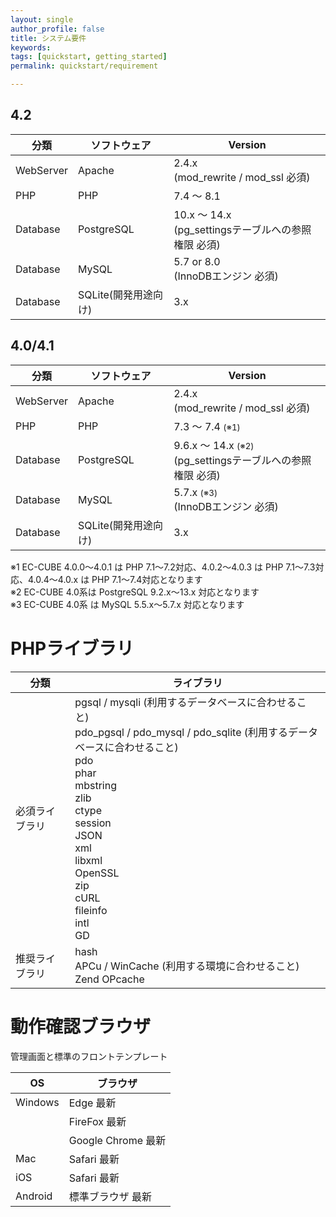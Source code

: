 ```yaml
---
layout: single
author_profile: false
title: システム要件
keywords:
tags: [quickstart, getting_started]
permalink: quickstart/requirement

---
```


## 4.2

| 分類 | ソフトウェア|Version|
|---|-------|---|
|WebServer|Apache |2.4.x <br> (mod_rewrite / mod_ssl 必須) |
|PHP | PHP | 7.4 〜 8.1|
|Database|PostgreSQL| 10.x 〜 14.x <br> (pg_settingsテーブルへの参照権限 必須) |
|Database|MySQL|5.7 or 8.0<br> (InnoDBエンジン 必須) |
|Database|SQLite(開発用途向け) |3.x |

## 4.0/4.1

| 分類 | ソフトウェア|Version|
|---|-------|---|
|WebServer|Apache |2.4.x <br> (mod_rewrite / mod_ssl 必須) |
|PHP | PHP | 7.3 〜 7.4 <small>(※1)</small>|
|Database|PostgreSQL| 9.6.x 〜 14.x <small>(※2)</small><br> (pg_settingsテーブルへの参照権限 必須) |
|Database|MySQL|5.7.x <small>(※3)</small><br> (InnoDBエンジン 必須) |
|Database|SQLite(開発用途向け) |3.x |

※1 EC-CUBE 4.0.0〜4.0.1 は PHP 7.1〜7.2対応、4.0.2〜4.0.3 は PHP 7.1〜7.3対応、4.0.4〜4.0.x は PHP 7.1〜7.4対応となります  
※2 EC-CUBE 4.0系は PostgreSQL 9.2.x〜13.x 対応となります  
※3 EC-CUBE 4.0系 は MySQL 5.5.x〜5.7.x 対応となります

# PHPライブラリ

| 分類 | ライブラリ|
|---|---|
|必須ライブラリ|pgsql / mysqli (利用するデータベースに合わせること) <br> pdo_pgsql / pdo_mysql / pdo_sqlite (利用するデータベースに合わせること) <br> pdo <br> phar <br> mbstring <br> zlib <br> ctype <br> session <br> JSON <br> xml <br> libxml <br> OpenSSL <br> zip <br> cURL <br> fileinfo <br> intl <br> GD |
|推奨ライブラリ|hash <br> APCu / WinCache (利用する環境に合わせること) <br> Zend OPcache |

# 動作確認ブラウザ

管理画面と標準のフロントテンプレート

| OS | ブラウザ|
|---|-------|
|Windows | Edge 最新 |
||FireFox 最新 |
||Google Chrome 最新 |
|Mac|Safari 最新|
|iOS|Safari 最新|
|Android| 標準ブラウザ 最新|

